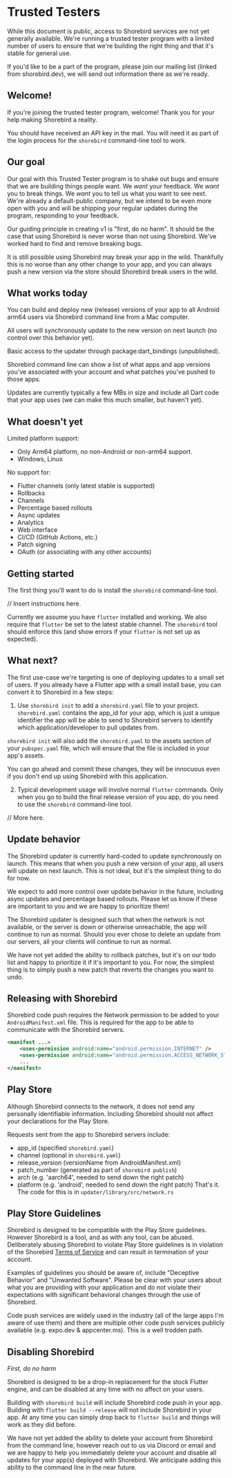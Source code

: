 # Trusted Testers

While this document is public, access to Shorebird services are not yet
generally available. We're running a trusted tester program with a limited
number of users to ensure that we're building the right thing and that it's
stable for general use.

If you'd like to be a part of the program, please join our mailing list
(linked from shorebird.dev), we will send out information there as we're ready.



## Welcome!

If you're joining the trusted tester program, welcome!  Thank you for your help
making Shorebird a reality.

You should have received an API key in the mail.  You will need it as part
of the login process for the `shorebird` command-line tool to work.

## Our goal

Our goal with this Trusted Tester program is to shake out bugs and ensure that
we are building things people want.  We *want* your feedback.  We *want* you to
break things.  We *want* you to tell us what you want to see next.  We're
already a default-public company, but we intend to be even more open with you
and will be shipping your regular updates during the program, responding to
your feedback.

Our guiding principle in creating v1 is "first, do no harm".  It should be the
case that using Shorebird is never worse than not using Shorebird.  We've worked
hard to find and remove breaking bugs.

It is still possible using Shorebird
may break your app in the wild.  Thankfully this is no worse than any other
change to your app, and you can always push a new version via the store should
Shorebird break users in the wild.

## What works today
You can build and deploy new (release) versions of your app to all Android arm64
users via Shorebird command line from a Mac computer.

All users will synchronously update to the new version on next launch
(no control over this behavior yet).

Basic access to the updater through package:dart_bindings (unpublished).

Shorebird command line can show a list of what apps and app versions you've
associated with your account and what patches you've pushed to those apps.

Updates are currently typically a few MBs in size and include all Dart code that
your app uses (we can make this much smaller, but haven't yet).

## What doesn't yet

Limited platform support:
* Only Arm64 platform, no non-Android or non-arm64 support.
* Windows, Linux

No support for:
* Flutter channels (only latest stable is supported)
* Rollbacks
* Channels
* Percentage based rollouts
* Async updates
* Analytics
* Web interface
* CI/CD (GitHub Actions, etc.)
* Patch signing
* OAuth (or associating with any other accounts)

## Getting started

The first thing you'll want to do is install the `shorebird` command-line tool.

// Insert instructions here.

Currently we assume you have `flutter` installed and working.  We also require
that `flutter` be set to the latest stable channel.  The `shorebird` tool should
enforce this (and show errors if your `flutter` is not set up as expected).


## What next?

The first use-case we're targeting is one of deploying updates to a small
set of users.  If you already have a Flutter app with a small install base, you
can convert it to Shorebird in a few steps:

1. Use `shorebird init` to add a `shorebird.yaml` file to your project.
`shorebird.yaml` contains the app_id for your app, which is just a unique
identifier the app will be able to send to Shorebird servers to identify which
application/developer to pull updates from.

`shorebird init` will also add the `shorebird.yaml` to the assets section of
your `pubspec.yaml` file, which will ensure that the file is included in your
app's assets.

You can go ahead and commit these changes, they will be innocuous even if you
don't end up using Shorebird with this application.

2.  Typical development usage will involve normal `flutter` commands.  Only
when you go to build the final release version of you app, do you need to use
the `shorebird` command-line tool.


// More here.


## Update behavior

The Shorebird updater is currently hard-coded to update synchronously on
launch.  This means that when you push a new version of your app, all users
will update on next launch.  This is not ideal, but it's the simplest thing to
do for now.

We expect to add more control over update behavior in the future, including
async updates and percentage based rollouts.  Please let us know if these
are important to you and we are happy to prioritize them!

The Shorebird updater is designed such that when the network is not available,
or the server is down or otherwise unreachable, the app will continue to run
as normal.  Should you ever chose to delete an update from our servers, all your
clients will continue to run as normal.

We have not yet added the ability to rollback patches, but it's on our todo
list and happy to prioritize it if it's important to you.  For now, the simplest
thing is to simply push a new patch that reverts the changes you want to undo.

## Releasing with Shorebird

Shorebird code push requires the Network permission to be added to your
`AndroidManifest.xml` file.  This is required for the app to be able to
communicate with the Shorebird servers.

```xml
<manifest ...>
    <uses-permission android:name="android.permission.INTERNET" />
    <uses-permission android:name="android.permission.ACCESS_NETWORK_STATE" />
    ...
</manifest>
```

## Play Store

Although Shorebird connects to the network, it does not send any personally
identifiable information.  Including Shorebird should not affect your
declarations for the Play Store.

Requests sent from the app to Shorebird servers include:
* app_id (specified `shorebird.yaml`)
* channel (optional in `shorebird.yaml`)
* release_version (versionName from AndroidManifest.xml)
* patch_number (generated as part of `shorebird publish`)
* arch (e.g. 'aarch64', needed to send down the right patch)
* platform (e.g. 'android', needed to send down the right patch)
That's it.  The code for this is in `updater/library/src/network.rs`


## Play Store Guidelines

Shorebird is designed to be compatible with the Play Store guidelines. However
Shorebird is a tool, and as with any tool, can be abused.  Deliberately abusing
Shorebird to violate Play Store guidelines is in violation of the Shorebird
[Terms of Service](shorebird.dev/terms.html) and can result in termination of
your account.

Examples of guidelines you should be aware of, include "Deceptive Behavior" and
"Unwanted Software".  Please be clear with your users about what you are
providing with your application and do not violate their expectations with
significant behavioral changes through the use of Shorebird.

Code push services are widely used in the industry (all of the large apps
I'm aware of use them) and there are multiple other code push services
publicly available (e.g. expo.dev & appcenter.ms).  This is a well trodden path.


## Disabling Shorebird

_First, do no harm_

Shorebird is designed to be a drop-in replacement for the stock Flutter engine,
and can be disabled at any time with no affect on your users.

Building with `shorebird build` will include Shorebird code push in your app.
Building with `flutter build --release` will not include Shorebird in your app.
At any time you can simply drop back to `flutter build` and things will work
as they did before.

We have not yet added the ability to delete your account from Shorebird from
the command line, however reach out to us via Discord or email and we are
happy to help you immediately delete your account and disable all updates
for your app(s) deployed with Shorebird.  We anticipate adding this ability
to the command line in the near future.
